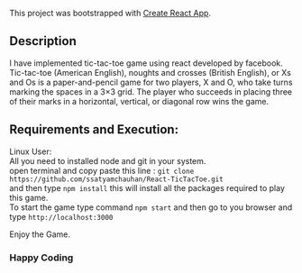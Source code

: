 This project was bootstrapped with [Create React App](https://github.com/facebook/create-react-app).

## Description
I have implemented tic-tac-toe game using react developed by facebook. Tic-tac-toe (American English), noughts and crosses (British English), or Xs and Os is a paper-and-pencil game for two players, X and O, who take turns marking the spaces in a 3×3 grid. The player who succeeds in placing three of their marks in a horizontal, vertical, or diagonal row wins the game.

## Requirements and Execution:

Linux User:<br>
All you need to installed node and git in your system.<br>
open terminal and copy paste this line : ``` git clone https://github.com/ssatyamchauhan/React-TicTacToe.git ```<br>
and then type ```npm install``` this will install all the packages required to play this game.<br>
To start the game type command ```npm start``` and then go to you browser and type ```http://localhost:3000```<br>

Enjoy the Game.

### Happy Coding
